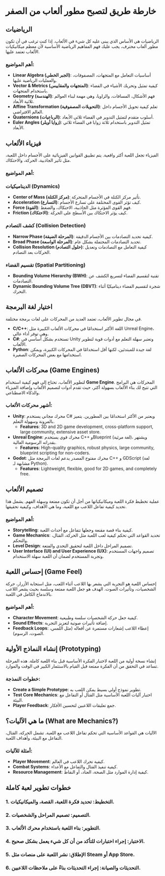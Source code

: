 # خارطة طريق لتصبح مطور ألعاب من الصفر

## الرياضيات

الرياضيات هي الأساس الذي يبنى عليه كل شيء في الألعاب. إذا كنت ترغب في أن تكون مطور ألعاب محترف، يجب عليك فهم المفاهيم الرياضية الأساسية لأن معظم ميكانيكيات الألعاب تعتمد عليها.

### أهم المواضيع:

- **Linear Algebra (الجبر الخطي)**: أساسيات التعامل مع المتجهات، المصفوفات، والعمليات الرياضية عليها.
- **Vector & Metrics (المتجهات والمقاييس)**: كيفية تمثيل وتحريك الأشياء في الفضاء باستخدام المتجهات.
- **Geometry (الهندسة)**: فهم الأشكال، المسافات، والزاويا، وهي مهمة لبناء العوالم ثلاثية الأبعاد.
- **Affine Transformation (التحويلات المصفوفية)**: تعلم كيفية تحويل الأجسام داخل العالم الافتراضي.
- **Quaternions (الرباعيات)**: أسلوب متقدم لتمثيل التدوير في الفضاء ثلاثي الأبعاد.
- **Euler Angles (زوايا أويلر)**: تمثيل التدوير باستخدام ثلاثة زوايا في الفضاء ثلاثي الأبعاد.

## فيزياء الألعاب

الفيزياء تجعل اللعبة أكثر واقعية. يتم تطبيق القوانين الفيزيائية على الأجسام داخل اللعبة، مثل تأثير الجاذبية، الحركة، والاحتكاك.

### أهم المواضيع:

### الديناميكيات (Dynamics)

- **Center of Mass (مركز الكتلة)**: تأثير مركز الكتلة في الأجسام المتحركة.
- **Acceleration (التسارع)**: كيف تؤثر القوى المختلفة على تسارع الأجسام.
- **Force (القوة)**: فهم القوى المؤثرة مثل الجاذبية، الاحتكاك، والضغط.
- **Friction (الاحتكاك)**: كيف يؤثر الاحتكاك بين الأسطح على الحركة.

### كشف التصادم (Collision Detection)

- **Narrow Phase (المرحلة الضيقة)**: كيفية تحديد التصادمات بين الأجسام الدقيقة.
- **Broad Phase (المرحلة الواسعة)**: تحديد التصادمات المحتملة بشكل عام.
- **Collision Resolution (حلول التصادم)**: كيفية التعامل مع التصادمات وتعديل الحركات بعد التصادم.

### تقسيم الفضاء (Spatial Partitioning)

- **Bounding Volume Hierarchy (BWH)**: تقنية لتقسيم الفضاء لتسريع الكشف عن التصادمات.
- **Dynamic Bounding Volume Tree (DBVT)**: شجرة لتقسيم الفضاء ديناميكيًا أثناء التحرك.

## اختيار لغة البرمجة

في مجال تطوير الألعاب، تعتمد العديد من المحركات على لغات برمجة مختلفة.

- **C/C++**: اللغة الأكثر استخدامًا في محركات الألعاب الكبيرة مثل Unreal Engine، وهي توفر أداء عالي.
- **C#**: تستخدم بشكل أساسي في Unity وتعتبر سهلة التعلم مع أدوات قوية لتطوير الألعاب.
- **Python**: لغة جيدة للمبتدئين، لكنها أقل استخدامًا في المحركات الكبيرة، ويمكن استخدامها مع بعض المحركات الصغيرة.

## محركات الألعاب (Game Engines)

لتطوير الألعاب، تحتاج إلى فهم كيفية استخدام **Game Engine**. المحركات هي البرامج التي تتيح لك بناء الألعاب بسهولة أكثر، حيث تقدم أدوات لتصميم الألعاب وإضافة الفيزياء والذكاء الاصطناعي.

### أشهر محركات الألعاب:

- **Unity**: محرك مجاني يستخدم C# ويعتبر من الأكثر استخدامًا بين المطورين. يتميز بالمرونة وسهولة التعلم.
  - **Features**: 3D and 2D game development, cross-platform support, large community, extensive asset store.
- **Unreal Engine**: محرك قوي يستخدم C++ وBlueprint (لغة مرئية)، ويشتهر بقدراته الرسومية العالية.
  - **Features**: High-quality graphics, robust physics, large community, blueprint scripting for non-coders.
- **Godot**: محرك مفتوح المصدر يدعم لغات البرمجة مثل C++ و GDScript (لغة مشابهة لـ Python).
  - **Features**: Lightweight, flexible, good for 2D games, and completely free.

## تصميم الألعاب

عملية تخطيط فكرة اللعبة وميكانيكياتها من أجل أن تكون ممتعة وسهلة الفهم. يشمل هذا تحديد كيفية تفاعل اللاعب مع اللعبة، وما هي الأهداف، وكيفية تحقيقها.

### أهم المواضيع:

- **Storytelling**: كيفية بناء قصة مقنعة وجعلها تتفاعل مع أحداث اللعبة.
- **Game Mechanics**: تحديد القواعد التي تحكم كيفية لعب اللعبة مثل الحركة، القتال، والتحكم.
- **Level Design**: تصميم المراحل داخل اللعبة لتحقيق التحدي والمتعة.
- **User Interface (UI) and User Experience (UX)**: تصميم واجهات المستخدم وتجربة المستخدم لضمان أن اللعبة سهلة الاستخدام.

## إحساس اللعبة (Game Feel)

إحساس اللعبة هو التجربة التي يشعر بها اللاعب أثناء اللعب، مثل استجابة الأزرار، حركة الشخصيات، وتأثيرات الصوت. الهدف هو جعل اللعبة ممتعة وسلسة بحيث يشعر اللاعب بالاندماج الكامل في اللعبة.

### أهم المواضيع:

- **Character Movement**: كيفية جعل حركة الشخصيات سلسة وطبيعية.
- **Sound Effects**: إضافة تأثيرات صوتية لتعزيز التجربة.
- **Feedback Loops**: إعطاء اللاعب إشعارات مستمرة عن أفعاله (مثل اللمس، الصوت، الرسوم).

## إنشاء النماذج الأولية (Prototyping)

إنشاء نسخة أولية من اللعبة لاختبار الفكرة الأساسية قبل بناء اللعبة كاملة. هذه المرحلة تساعد في التحقق من أن الفكرة ممتعة قبل القيام بالاستثمار الكبير في الوقت والموارد.

### خطوات النمذجة:

- **Create a Simple Prototype**: تطوير نموذج أولي بسيط يمكن اللعب به.
- **Test Core Mechanics**: اختبار آليات اللعبة الأساسية مثل القتال أو التفاعل مع البيئة.
- **Player Feedback**: جمع تعليقات اللاعبين لتحسين الأفكار.

## ما هي الآليات؟ (What are Mechanics?)

الآليات هي القواعد الأساسية التي تحكم تفاعل اللاعب مع اللعبة. تشمل الحركة، القتال، التفاعل مع البيئة، وأهداف اللعبة.

### أمثلة للآليات:

- **Player Movement**: كيفية تحرك اللاعب في العالم.
- **Combat Systems**: كيفية تنفيذ القتال والتفاعل مع الأعداء.
- **Resource Management**: كيفية إدارة الموارد مثل الصحة، العتاد، أو النقاط.

## خطوات تطوير لعبة كاملة

### 1. **التخطيط**: تحديد فكرة اللعبة، القصة، والميكانيكيات.

### 2. **التصميم**: تصميم المراحل والشخصيات.

### 3. **التطوير**: بناء اللعبة باستخدام محرك الألعاب.

### 4. **الاختبار**: إجراء اختبارات للتأكد من أن كل شيء يعمل بشكل صحيح.

### 5. **الإطلاق**: نشر اللعبة على منصات مثل Steam أو App Store.

### 6. **التحديثات والصيانة**: إجراء التحديثات بناءً على ملاحظات اللاعبين.
